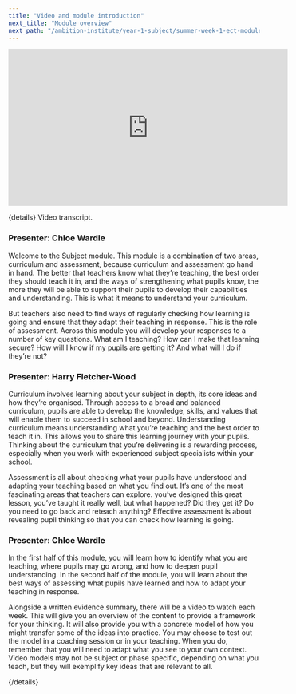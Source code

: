```yaml
---
title: "Video and module introduction"
next_title: "Module overview"
next_path: "/ambition-institute/year-1-subject/summer-week-1-ect-module-overview"
---
```


<iframe width="560" height="315" src="https://www.youtube.com/embed/ZbIOnky1a9E" title="Summer Week 1 ECT Video and Module Introduction - YouTube" frameborder="0" allow="accelerometer; autoplay; clipboard-write; encrypted-media; gyroscope; picture-in-picture; web-share" allowfullscreen></iframe>

{details}
Video transcript.

### Presenter: Chloe Wardle

Welcome to the Subject module. This module is a combination of two areas, curriculum
and assessment, because curriculum and assessment go hand in hand. The better that
teachers know what they’re teaching, the best order they should teach it in, and
the ways of strengthening what pupils know, the more they will be able to support
their pupils to develop their capabilities and understanding. This is what it means
to understand your curriculum.

But teachers also need to find ways of regularly checking how learning is going and ensure that they adapt their teaching in response. This is the role of assessment. Across this module you will develop your responses to a number of key questions. What am I teaching? How can I make that learning secure? How will I know if my pupils are getting it? And what will I do if they’re not?

### Presenter: Harry Fletcher-Wood

Curriculum involves learning about your subject in depth, its core ideas and how
they’re organised. Through access to a broad and balanced curriculum, pupils are
able to develop the knowledge, skills, and values that will enable them to succeed
in school and beyond. Understanding curriculum means understanding what you’re teaching
and the best order to teach it in. This allows you to share this learning journey
with your pupils. Thinking about the curriculum that you’re delivering is a rewarding
process, especially when you work with experienced subject specialists within your
school.

Assessment is all about checking what your pupils have understood and adapting your teaching based on what you find out. It’s one of the most fascinating areas that teachers can explore. you’ve designed this great lesson, you’ve taught it really well, but what happened? Did they get it? Do you need to go back and reteach anything? Effective assessment is about revealing pupil thinking so that you can check how learning is going.

### Presenter: Chloe Wardle

In the first half of this module, you will learn how to identify what you are teaching,
where pupils may go wrong, and how to deepen pupil understanding. In the second half
of the module, you will learn about the best ways of assessing what pupils have learned
and how to adapt your teaching in response.

Alongside a written evidence summary, there will be a video to watch each week. This will give you an overview of the content to provide a framework for your thinking. It will also provide you with a concrete model of how you might transfer some of the ideas into practice. You may choose to test out the model in a coaching session or in your teaching. When you do, remember that you will need to adapt what you see to your own context. Video models may not be subject or phase specific, depending on what you teach, but they will exemplify key ideas that are relevant to all.

{/details}
